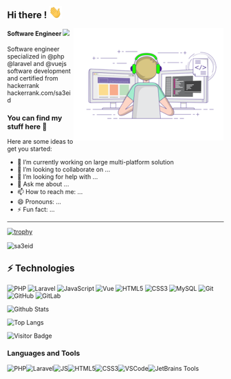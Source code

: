 ## Hi there ! <img src="https://github.com/inspirasiprogrammer/inspirasiprogrammer/blob/main/wave.gif" width="30px">
<img align="right" alt="GIF" src="https://raw.githubusercontent.com/devSouvik/devSouvik/master/gif3.gif" width="350" style="max-width: 100%;">
<h4> Software Engineer <img src="https://media.giphy.com/media/WUlplcMpOCEmTGBtBW/giphy.gif" width="30"> </h4>
Software engineer specialized in @php @laravel and @vuejs software development and certified from hackerrank hackerrank.com/sa3eid

### You can find my stuff here :leaves:

Here are some ideas to get you started:

- 🔭 I’m currently working on large multi-platform solution
- 👯 I’m looking to collaborate on ...
- 🤔 I’m looking for help with ...
- 💬 Ask me about ...
- 📫 How to reach me: ...
- 😄 Pronouns: ...
- ⚡ Fun fact: ...

<hr>

[![trophy](https://github-profile-trophy.vercel.app/?username=sa3eid)](https://github.com/sa3eid/github-profile-trophy)

<p><img align="center" src="https://github-readme-streak-stats.herokuapp.com/?user=sa3eid&" alt="sa3eid" /></p>

## ⚡ Technologies

<!--- just --->

![PHP](https://img.shields.io/badge/-PHP-black?style=flat-square&logo=php)
![Laravel](https://img.shields.io/badge/-Laravel-00599C?style=flat-square&logo=Laravel)
![JavaScript](https://img.shields.io/badge/-JavaScript-black?style=flat-square&logo=javascript)
![Vue](https://img.shields.io/badge/-Vue-4fc08d?style=flat&logo=vuedotjs&logoColor=fff)
![HTML5](https://img.shields.io/badge/-HTML5-E34F26?style=flat-square&logo=html5&logoColor=white)
![CSS3](https://img.shields.io/badge/-CSS3-1572B6?style=flat-square&logo=css3)
![MySQL](https://img.shields.io/badge/-MySQL-black?style=flat-square&logo=mysql)
![Git](https://img.shields.io/badge/-Git-black?style=flat-square&logo=git)
![GitHub](https://img.shields.io/badge/-GitHub-181717?style=flat-square&logo=github)
![GitLab](https://img.shields.io/badge/-GitLab-FCA121?style=flat-square&logo=gitlab)

![Github Stats](https://github-readme-stats.vercel.app/api?username=sa3eid&count_private=true&show_icons=true&include_all_commits=true)

![Top Langs](https://github-readme-stats.vercel.app/api/top-langs/?username=sa3eid&hide=TeX&layout=compact)

![Visitor Badge](https://komarev.com/ghpvc/?username=sa3eid&color=green)

### Languages and Tools

<img align="left" src="https://simpleicons.org/icons/php.svg" alt="PHP" height="40px" />
<img align="left" src="https://simpleicons.org/icons/laravel.svg" alt="Laravel" height="40px" />
<img align="left" src="https://simpleicons.org/icons/javascript.svg" alt="JS" height="40px" />
<img align="left" src="https://simpleicons.org/icons/html5.svg" alt="HTML5" height="40px" />
<img align="left" src="https://simpleicons.org/icons/css3.svg" alt="CSS3" height="40px" />
<img align="left" src="https://simpleicons.org/icons/visualstudiocode.svg" alt="VSCode" height="40px" />
<img align="left" src="https://simpleicons.org/icons/jetbrains.svg" alt="JetBrains Tools" height="40px" />
<br />
